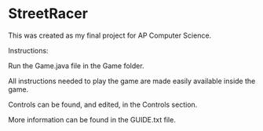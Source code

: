 StreetRacer
===========

This was created as my final project for AP Computer Science.

Instructions:

Run the Game.java file in the Game folder.  

All instructions needed to play the game are made easily available inside the game.

Controls can be found, and edited, in the Controls section.

More information can be found in the GUIDE.txt file.
